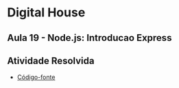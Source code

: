 # Digital House

## Aula 19 - Node.js: Introducao Express

## Atividade Resolvida

- [Código-fonte](./) 